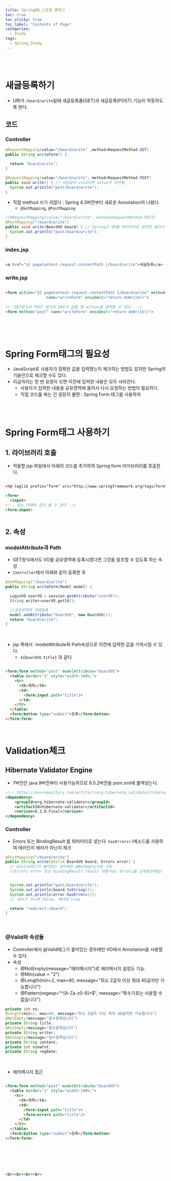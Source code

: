 ```yaml
---
title: Spring08_스프링 폼태그
toc: true
toc_sticky: true
toc_label: "Contents of Page"
categories:
  - Study
tags:
  - Spring_Study
---
```




<br><br>

# 새글등록하기
* URI가 `/board/write`일때 새글등록폼(GET)과 새글등록(POST) 기능이 작동하도록 한다.


## 코드 
### Controller

```java
@RequestMapping(value="/board/write" ,method=RequestMethod.GET)
public String writeForm() {

  return "board/write";
}

@RequestMapping(value="/board/write", method=RequestMethod.POST)
public void write() { // 리턴값이 void이면 value가 리턴됨.
  System.out.println("post/board/write");
}
```

* 직접 method 쓰기 귀찮다 : Spring 4.3버전부터 새로운 Annotation이 나왔다.
  - `@GetMapping`, `@PostMapping`

```java
//@RequestMapping(value="/board/write", method=RequestMethod.POST)
@PostMapping("/board/write")
public void write(BoardVO board) { // Spring은 VO를 파라미터로 받으면 알아서 vo에 넣어줌
  System.out.println("post/board/write");
}
```


### index.jsp

~~~html

<a href="${ pageContext.request.contextPath }/board/write">새글등록</a>

~~~


### write.jsp

~~~html

<form action="${ pageContext.request.contextPath }/board/write" method="post" 
				  name="writeForm" onsubmit="return doWrite()">
  
<!--GET방식과 POST 방식의 URI가 같을 땐 action을 생략할 수 있다. -->
<form method="post" name="writeForm" onsubmit="return doWrite()">  
  
~~~

<br><br>

# Spring Form태그의 필요성
* JavaScript로 사용자가 정확한 값을 입력했는지 체크하는 방법도 있지만 Spring의 기술만으로 체크할 수도 있다.
* 지금까지는 한 번 요청이 오면 이전에 입력한 내용은 모두 사라진다.
  - 사용자가 입력한 내용을 공유영역에 올려서 다시 요청하는 방법이 필요하다.
  - 직접 코드를 짜는 건 굉장히 불편 : Spring Form 태그를 사용하자

<br><br>

# Spring Form태그 사용하기

## 1. 라이브러리 호출
* 적용할 jsp 파일에서 아래의 코드를 추가하여 Spring form 라이브러리를 호출한다.

~~~html

<%@ taglib prefix="form" uri="http://www.springframework.org/tags/form" %>

<form>
  <input>
<!-- 위는 아래와 같이 쓸 수 있다 -->
<form:input>
  
~~~

## 2. 속성
### modelAttribute과 Path
* GET방식에서도 VO를 공유영역에 등록시켰다면 그것을 참조할 수 있도록 하는 속성
* `Controller`에서 아래와 같이 등록한 후

```java
@GetMapping("/board/write")
public String writeForm(Model model) {

  LoginVO userVO = session.getAttribute("userVO");
  String writer=userVO.getId();

  //공유영역에 객체등록
  model.addAttribute("boardVO", new BoardVO());
  return "board/write";
}
```

<br>

* jsp 쪽에서 `modelAttribute와 Path속성으로 이전에 입력한 값을 기억시킬 수 있다.
  - `${boardVO.title}` 과 같다

~~~html

<form:form method="post" modelAttribute="boardVO">
  <table border="1" style="width:100%;">
    <tr>
      <th>제목</th>
      <td>
        <form:input path="title"/>
      </td>
    </tr>
  </table>
  <form:button type="submit">등록</form:button>
</form:form>

~~~

<br>

# Validation체크
## Hibernate Validator Engine
* 7버전은 java 9버전부터 사용가능하므로 6.0.2버전을 pom.xml에 붙여넣는다.

```xml
<!-- https://mvnrepository.com/artifact/org.hibernate.validator/hibernate-validator -->
<dependency>
    <groupId>org.hibernate.validator</groupId>
    <artifactId>hibernate-validator</artifactId>
    <version>6.2.0.Final</version>
</dependency>
```

### Controller
* Errors 또는 BindingResult 를 파라미터로 넣는다.
  `hasErrors()`메소드를 사용하여 에러인지 에러가 아닌지 체크
  
  
```java
@PostMapping("/board/write")
public String write(@Valid BoardVO board, Errors error) {
  // @Valid태그가 붙어있는 경우에만 @NotEmpty사용 가능
  //Errors error 또는 BindingResult result 사용가능( Errors를 상속받은애임)


  System.out.println("post/board/write");
  System.out.println(board.toString());
  System.out.println(error.hasErrors());
  // 에러가 아니면 false, 에러면 true

  return "redirect:/board";
}
```

<br>

### @Valid와 속성들
* Controller에서 @Valid태그가 붙어있는 경우에만 VO에서 Annotation을 사용할 수 있다.
* 속성
  - @NotEmpty(message="에러메시지")로 에러메시지 설정도 가능.
  - @Min(value = "2")
  - @Length(min=2, max=40, message="최소 2글자 이상 최대 40글자만 가능합니다")
  - @Pattern(regexp="^\[A-Za-z0-9]\*$", message="특수기호는 사용할 수 없습니다")

```java
private int no;
@Length(min=2, max=40, message="최소 2글자 이상 최대 40글자만 가능합니다")
@NotEmpty(message="필수항목입니다")
private String title;
@NotEmpty(message="필수항목입니다")
private String writer;
@NotEmpty(message="필수항목입니다")
private String content;
private int viewCnt;
private String regDate;
```

<br>

* 에러메시지 접근

~~~html

<form:form method="post" modelAttribute="boardVO">
  <table border="1" style="width:100%;">
    <tr>
      <th>제목</th>
      <td>
        <form:input path="title"/>
        <form:errors path="title"/>
      </td>
    </tr>
  </table>
  <form:button type="submit">등록</form:button>
</form:form>







<br><br><br><br>
